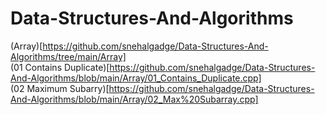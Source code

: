 # Data-Structures-And-Algorithms

(Array)[https://github.com/snehalgadge/Data-Structures-And-Algorithms/tree/main/Array]<br>
(01 Contains Duplicate)[https://github.com/snehalgadge/Data-Structures-And-Algorithms/blob/main/Array/01_Contains_Duplicate.cpp]<br>
(02 Maximum Subarry)[https://github.com/snehalgadge/Data-Structures-And-Algorithms/blob/main/Array/02_Max%20Subarray.cpp]<br>
